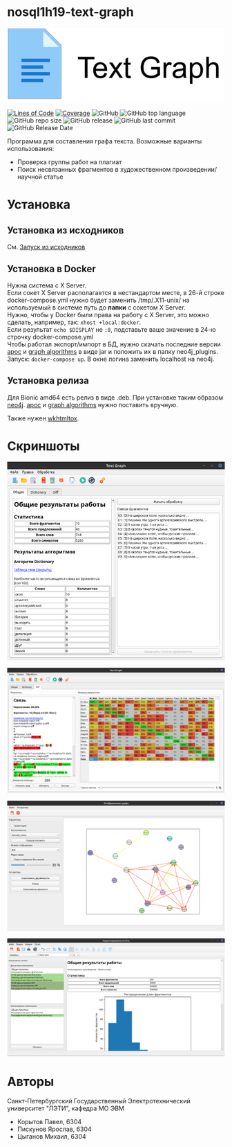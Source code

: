 # nosql1h19-text-graph
![Logo](/docs/pictures/logo_text.png?raw=true)


[![Lines of Code](https://sonarcloud.io/api/project_badges/measure?project=nosql1h19-text-graph&metric=ncloc)](https://sonarcloud.io/dashboard?id=nosql1h19-text-graph)
[![Coverage](https://sonarcloud.io/api/project_badges/measure?project=nosql1h19-text-graph&metric=coverage)](https://sonarcloud.io/dashboard?id=nosql1h19-text-graph) 
![GitHub](https://img.shields.io/github/license/moevm/nosql1h19-text-graph.svg)
![GitHub top language](https://img.shields.io/github/languages/top/moevm/nosql1h19-text-graph.svg)
![GitHub repo size](https://img.shields.io/github/repo-size/moevm/nosql1h19-text-graph.svg)
![GitHub release](https://img.shields.io/github/release/moevm/nosql1h19-text-graph.svg)
![GitHub last commit](https://img.shields.io/github/last-commit/moevm/nosql1h19-text-graph.svg)
![GitHub Release Date](https://img.shields.io/github/release-date/moevm/nosql1h19-text-graph.svg)

Программа для составления графа текста. Возможные варианты использования:
* Проверка группы работ на плагиат
* Поиск несвязанных фрагментов в художественном произведении/научной статье
# Установка
## Установка из исходников
См. [Запуск из исходников](https://github.com/moevm/nosql1h19-text-graph/wiki/Запуск-из-исходников)

## Установка в Docker
Нужна система с X Server.  
Если сокет X Server располагается в нестандартом месте, в 26-й строке docker-compose.yml нужно будет заменить /tmp/.X11-unix/ на используемый в системе путь до **папки** с сокетом X Server.  
Нужно, чтобы у Docker были права на работу с X Server, это можно сделать, например, так: `xhost +local:docker`.  
Если результат `echo $DISPLAY` не `:0`, подставьте ваше значение в 24-ю строчку docker-compose.yml  
Чтобы работал экспорт/импорт в БД, нужно скачать последние версии [apoc](https://github.com/neo4j-contrib/neo4j-apoc-procedures/releases) и [graph algorithms](https://github.com/neo4j-contrib/neo4j-graph-algorithms/releases) в виде jar и положить их в папку neo4j_plugins.  
Запуск: `docker-compose up`. В окне логина заменить localhost на neo4j.

## Установка релиза
Для Bionic amd64 есть релиз в виде .deb. При установке таким образом [neo4j](https://neo4j.com/download/). [apoc](https://neo4j-contrib.github.io/neo4j-apoc-procedures/) и [graph algorithms](https://github.com/neo4j-contrib/neo4j-graph-algorithms) нужно поставить вручную. 

Также нужен [wkhtmltox](https://wkhtmltopdf.org/downloads.html).

# Скриншоты
![Screenshot 1](/docs/pictures/screenshot-1.png?raw=true)

![Screenshot 2](/docs/pictures/screenshot-2.png?raw=true)

![Screenshot 3](/docs/pictures/screenshot-3.png?raw=true)

![Screenshot 4](/docs/pictures/screenshot-4.png?raw=true)

# Авторы
Санкт-Петербургский Государственный Электротехнический университет "ЛЭТИ", кафедра МО ЭВМ

* Корытов Павел, 6304
* Пискунов Ярослав, 6304
* Цыганов Михаил, 6304
